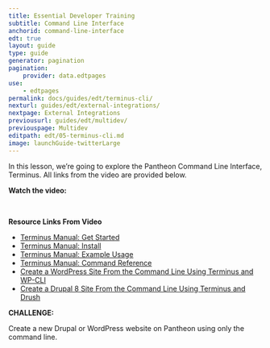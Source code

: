 ```yaml
---
title: Essential Developer Training
subtitle: Command Line Interface
anchorid: command-line-interface
edt: true
layout: guide
type: guide
generator: pagination
pagination:
    provider: data.edtpages
use:
    - edtpages
permalink: docs/guides/edt/terminus-cli/
nexturl: guides/edt/external-integrations/
nextpage: External Integrations
previousurl: guides/edt/multidev/
previouspage: Multidev
editpath: edt/05-terminus-cli.md
image: launchGuide-twitterLarge
---
```


In this lesson, we’re going to explore the Pantheon Command Line Interface, Terminus.
All links from the video are provided below.

**Watch the video:**

<Youtube src="zh-grS2YqdE" title="REPLACEME" />

<br />

**Resource Links From Video**

 - [Terminus Manual: Get Started](/terminus)
 - [Terminus Manual: Install](/terminus/install)
 - [Terminus Manual: Example Usage](/terminus/examples)
 - [Terminus Manual: Command Reference](/terminus/commands)
 - [Create a WordPress Site From the Command Line Using Terminus and WP-CLI](/guides/wordpress-commandline)
 - [Create a Drupal 8 Site From the Command Line Using Terminus and Drush](/guides/drupal8-commandline)

**CHALLENGE:**

Create a new Drupal or WordPress website on Pantheon using only the command line.
